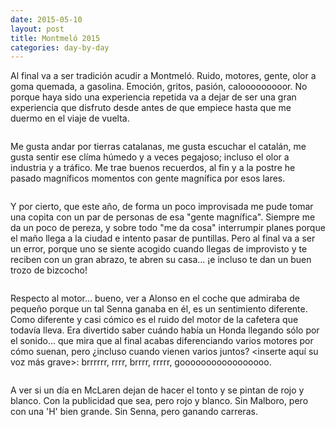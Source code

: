```yaml
---
date: 2015-05-10
layout: post
title: Montmeló 2015
categories: day-by-day
---
```

Al final va a ser tradición acudir a Montmeló. Ruido, motores, gente, olor a goma quemada, a gasolina. Emoción, gritos, pasión, calooooooooor. No porque haya sido una experiencia repetida va a dejar de ser una gran experiencia que disfruto desde antes de que empiece hasta que me duermo en el viaje de vuelta.
<pre></pre>
Me gusta andar por tierras catalanas, me gusta escuchar el catalán, me gusta sentir ese clíma húmedo y a veces pegajoso; incluso el olor a industria y a tráfico. Me trae buenos recuerdos, al fin y a la postre he pasado magníficos momentos con gente magnífica por esos lares.
<pre></pre>
Y por cierto, que este año, de forma un poco improvisada me pude tomar una copita con un par de personas de esa "gente magnífica". Siempre me da un poco de pereza, y sobre todo "me da cosa" interrumpir planes porque el maño llega a la ciudad e intento pasar de puntillas. Pero al final va a ser un error, porque uno se siente acogido cuando llegas de improvisto y te reciben con un gran abrazo, te abren su casa... ¡e incluso te dan un buen trozo de bizcocho!
<pre></pre>
Respecto al motor... bueno, ver a Alonso en el coche que admiraba de pequeño porque un tal Senna ganaba en él, es un sentimiento diferente. Como diferente y casi cómico es el ruido del motor de la cafetera que todavía lleva. Era divertido saber cuándo había un Honda llegando sólo por el sonido... que mira que al final acabas diferenciando varios motores por cómo suenan, pero ¿incluso cuando vienen varios juntos? <inserte aquí su voz más grave>: brrrrrr, rrrr, brrrr, rrrrr, gooooooooooooooooo.
<pre></pre>
A ver si un día en McLaren dejan de hacer el tonto y se pintan de rojo y blanco. Con la publicidad que sea, pero rojo y blanco. Sin Malboro, pero con una 'H' bien grande. Sin Senna, pero ganando carreras.
